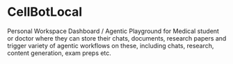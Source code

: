 # CellBotLocal
Personal Workspace Dashboard / Agentic Playground for Medical student or doctor where they can store their chats, documents, research papers and trigger variety of agentic workflows on these, including chats, research, content generation, exam preps etc.
